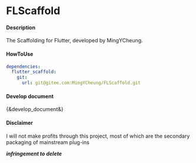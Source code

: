 # FLScaffold

#### Description
The Scaffolding for Flutter, developed by MingYCheung.

#### HowToUse
```yml
dependencies:
  flutter_scaffold:
    git:
      url: git@gitee.com:MingYCheung/FLScaffold.git
```

#### Develop document
{&develop_document&}

#### Disclaimer
I will not make profits through this project, most of which are the secondary packaging of mainstream plug-ins

***infringement to delete***